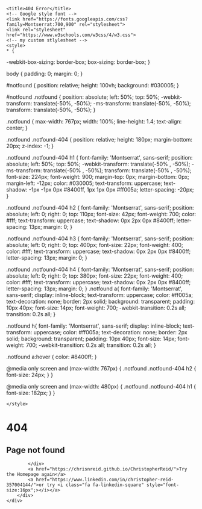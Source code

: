 <!DOCTYPE html>
<html>

<head>
	<meta charset="utf-8">
	<meta http-equiv="X-UA-Compatible" content="IE=edge">
	<meta name="viewport" content="width=device-width, initial-scale=1">
	<link rel="stylesheet" href="https://cdnjs.cloudflare.com/ajax/libs/font-awesome/4.7.0/css/font-awesome.min.css">

	<title>404 Error</title>
	<!-- Google style font -->
	<link href="https://fonts.googleapis.com/css?family=Montserrat:700,900" rel="stylesheet">
	<link rel="stylesheet" href="https://www.w3schools.com/w3css/4/w3.css">
	<!-- my custom stlylesheet -->
	<style> 
	* {
  -webkit-box-sizing: border-box;
          box-sizing: border-box;
}

body {
  padding: 0;
  margin: 0;
}

#notfound {
  position: relative;
  height: 100vh;
  background: #030005;
}

#notfound .notfound {
  position: absolute;
  left: 50%;
  top: 50%;
  -webkit-transform: translate(-50%, -50%);
      -ms-transform: translate(-50%, -50%);
          transform: translate(-50%, -50%);
}

.notfound {
  max-width: 767px;
  width: 100%;
  line-height: 1.4;
  text-align: center;
}

.notfound .notfound-404 {
  position: relative;
  height: 180px;
  margin-bottom: 20px;
  z-index: -1;
}

.notfound .notfound-404 h1 {
  font-family: 'Montserrat', sans-serif;
  position: absolute;
  left: 50%;
  top: 50%;
  -webkit-transform: translate(-50% , -50%);
      -ms-transform: translate(-50% , -50%);
          transform: translate(-50% , -50%);
  font-size: 224px;
  font-weight: 900;
  margin-top: 0px;
  margin-bottom: 0px;
  margin-left: -12px;
  color: #030005;
  text-transform: uppercase;
  text-shadow: -1px -1px 0px #8400ff, 1px 1px 0px #ff005a;
  letter-spacing: -20px;
}


.notfound .notfound-404 h2 {
  font-family: 'Montserrat', sans-serif;
  position: absolute;
  left: 0;
  right: 0;
  top: 110px;
  font-size: 42px;
  font-weight: 700;
  color: #fff;
  text-transform: uppercase;
  text-shadow: 0px 2px 0px #8400ff;
  letter-spacing: 13px;
  margin: 0;
}

.notfound .notfound-404 h3 {
  font-family: 'Montserrat', sans-serif;
  position: absolute;
  left: 0;
  right: 0;
  top: 400px;
  font-size: 22px;
  font-weight: 400;
  color: #fff;
  text-transform: uppercase;
  text-shadow: 0px 2px 0px #8400ff;
  letter-spacing: 13px;
  margin: 0;
}

.notfound .notfound-404 h4 {
  font-family: 'Montserrat', sans-serif;
  position: absolute;
  left: 0;
  right: 0;
  top: 380px;
  font-size: 22px;
  font-weight: 400;
  color: #fff;
  text-transform: uppercase;
  text-shadow: 0px 2px 0px #8400ff;
  letter-spacing: 13px;
  margin: 0;
}
.notfound a{
  font-family: 'Montserrat', sans-serif;
  display: inline-block;
  text-transform: uppercase;
  color: #ff005a;
  text-decoration: none;
  border: 2px solid;
  background: transparent;
  padding: 10px 40px;
  font-size: 14px;
  font-weight: 700;
  -webkit-transition: 0.2s all;
  transition: 0.2s all;
}

.notfound h{
  font-family: 'Montserrat', sans-serif;
  display: inline-block;
  text-transform: uppercase;
  color: #ff005a;
  text-decoration: none;
  border: 2px solid;
  background: transparent;
  padding: 10px 40px;
  font-size: 14px;
  font-weight: 700;
  -webkit-transition: 0.2s all;
  transition: 0.2s all;
}

.notfound a:hover {
  color: #8400ff;
}

@media only screen and (max-width: 767px) {
    .notfound .notfound-404 h2 {
        font-size: 24px;
    }
}

@media only screen and (max-width: 480px) {
  .notfound .notfound-404 h1 {
      font-size: 182px;
  }
}

	</style>

</head>

<body>
	<div id="notfound">
		<div class="notfound">
			<div class="notfound-404">
				<h1>404</h1>
				<h2>Page not found</h2>
				
			</div>
			<a href="https://chrisnreid.github.io/ChristopherReid/">Try the Homepage again</a>
			<a href="https://www.linkedin.com/in/christopher-reid-357004144/">or try <i class="fa fa-linkedin-square" style="font-size:16px";></i></a>
		</div>
	</div>

</body>
</html>
